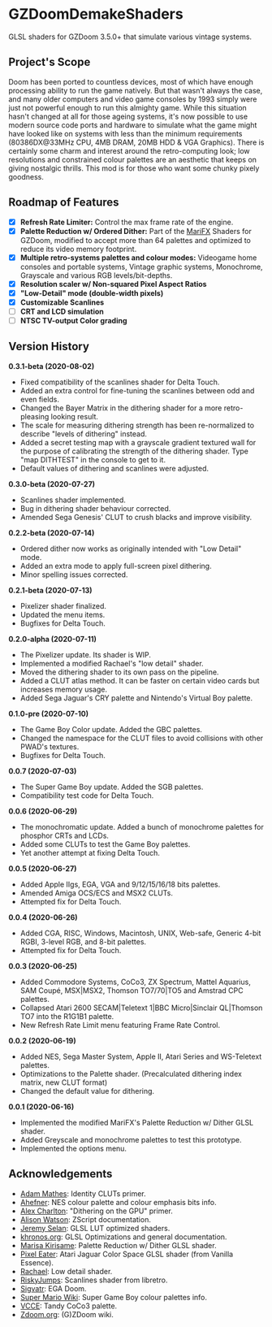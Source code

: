 # GZDoomDemakeShaders
GLSL shaders for GZDoom 3.5.0+ that simulate various vintage systems.

## Project's Scope
Doom has been ported to countless devices, most of which have enough processing ability to run the game natively. But that wasn't always the case, and many older computers and video game consoles by 1993 simply were just not powerful enough to run this almighty game. While this situation hasn't changed at all for those ageing systems, it's now possible to use modern source code ports and hardware to simulate what the game might have looked like on systems with less than the minimum requirements (80386DX@33MHz CPU, 4MB DRAM, 20MB HDD & VGA Graphics). There is certainly some charm and interest around the retro-computing look; low resolutions and constrained colour palettes are an aesthetic that keeps on giving nostalgic thrills. This mod is for those who want some chunky pixely goodness.

## Roadmap of Features
- [x] **Refresh Rate Limiter:** Control the max frame rate of the engine.
- [x] **Palette Reduction w/ Ordered Dither:** Part of the [MariFX](https://github.com/OrdinaryMagician/marifx_m) Shaders for GZDoom, modified to accept more than 64 palettes and optimized to reduce its video memory footprint.
- [x] **Multiple retro-systems palettes and colour modes:** Videogame home consoles and portable systems, Vintage graphic systems, Monochrome, Grayscale and various RGB levels/bit-depths.
- [x] **Resolution scaler w/ Non-squared Pixel Aspect Ratios**
- [x] **"Low-Detail" mode (double-width pixels)**
- [x] **Customizable Scanlines**
- [ ] **CRT and LCD simulation**
- [ ] **NTSC TV-output Color grading**

## Version History
**0.3.1-beta (2020-08-02)**
* Fixed compatibility of the scanlines shader for Delta Touch.
* Added an extra control for fine-tuning the scanlines between odd and even fields.
* Changed the Bayer Matrix in the dithering shader for a more retro-pleasing looking result.
* The scale for measuring dithering strength has been re-normalized to describe "levels of dithering" instead.
* Added a secret testing map with a grayscale gradient textured wall for the purpose of calibrating the strength of the dithering shader. Type "map DITHTEST" in the console to get to it.
* Default values of dithering and scanlines were adjusted.

**0.3.0-beta (2020-07-27)**
* Scanlines shader implemented.
* Bug in dithering shader behaviour corrected.
* Amended Sega Genesis' CLUT to crush blacks and improve visibility.

**0.2.2-beta (2020-07-14)**
* Ordered dither now works as originally intended with "Low Detail" mode.
* Added an extra mode to apply full-screen pixel dithering.
* Minor spelling issues corrected.

**0.2.1-beta (2020-07-13)**
* Pixelizer shader finalized.
* Updated the menu items.
* Bugfixes for Delta Touch.

**0.2.0-alpha (2020-07-11)**
* The Pixelizer update. Its shader is WIP.
* Implemented a modified Rachael's "low detail" shader.
* Moved the dithering shader to its own pass on the pipeline.
* Added a CLUT atlas method. It can be faster on certain video cards but increases memory usage.
* Added Sega Jaguar's CRY palette and Nintendo's Virtual Boy palette.

**0.1.0-pre (2020-07-10)**
* The Game Boy Color update. Added the GBC palettes.
* Changed the namespace for the CLUT files to avoid collisions with other PWAD's textures.
* Bugfixes for Delta Touch.

**0.0.7 (2020-07-03)**
* The Super Game Boy update. Added the SGB palettes.
* Compatibility test code for Delta Touch.

**0.0.6 (2020-06-29)**
* The monochromatic update. Added a bunch of monochrome palettes for phosphor CRTs and LCDs.
* Added some CLUTs to test the Game Boy palettes.
* Yet another attempt at fixing Delta Touch.

**0.0.5 (2020-06-27)**
* Added Apple IIgs, EGA, VGA and 9/12/15/16/18 bits palettes.
* Amended Amiga OCS/ECS and MSX2 CLUTs.
* Attempted fix for Delta Touch.

**0.0.4 (2020-06-26)**
* Added CGA, RISC, Windows, Macintosh, UNIX, Web-safe, Generic 4-bit RGBI, 3-level RGB, and 8-bit palettes.
* Attempted fix for Delta Touch.

**0.0.3 (2020-06-25)**
* Added Commodore Systems, CoCo3, ZX Spectrum, Mattel Aquarius, SAM Coupé, MSX|MSX2, Thomson TO7/70|TO5 and Amstrad CPC palettes.
* Collapsed Atari 2600 SECAM|Teletext 1|BBC Micro|Sinclair QL|Thomson TO7 into the R1G1B1 palette.
* New Refresh Rate Limit menu featuring Frame Rate Control.

**0.0.2 (2020-06-19)**
* Added NES, Sega Master System, Apple II, Atari Series and WS-Teletext palettes.
* Optimizations to the Palette shader. (Precalculated dithering index matrix, new CLUT format)
* Changed the default value for dithering.

**0.0.1 (2020-06-16)**
* Implemented the modified MariFX's Palette Reduction w/ Dither GLSL shader.
* Added Greyscale and monochrome palettes to test this prototype.
* Implemented the options menu.

## Acknowledgements
* [Adam Mathes](https://trenchant.org/daily/2013/8/19/): Identity CLUTs primer.
* [Ahefner](https://ahefner.livejournal.com/11670.html): NES colour palette and colour emphasis bits info.
* [Alex Charlton](http://alex-charlton.com/posts/Dithering_on_the_GPU/): "Dithering on the GPU" primer.
* [Alison Watson](https://github.com/marrub--/zdoom-doc): ZScript documentation.
* [Jeremy Selan](https://developer.nvidia.com/gpugems/gpugems2/part-iii-high-quality-rendering/chapter-24-using-lookup-tables-accelerate-color): GLSL LUT optimized shaders.
* [khronos.org](https://www.khronos.org/opengl/wiki/GLSL_Optimizations#Get_MAD): GLSL Optimizations and general documentation.
* [Marisa Kirisame](https://github.com/OrdinaryMagician/marifx_m): Palette Reduction w/ Dither GLSL shader.
* [Pixel Eater](https://forum.zdoom.org/memberlist.php?mode=viewprofile&u=20921): Atari Jaguar Color Space GLSL shader (from Vanilla Essence).
* [Rachael](https://forum.zdoom.org/memberlist.php?mode=viewprofile&u=429): Low detail shader.
* [RiskyJumps](https://github.com/libretro/glsl-shaders/blob/master/scanlines/shaders/scanlines-sine-abs.glsl): Scanlines shader from libretro.
* [Sigvatr](https://www.doomworld.com/forum/topic/55710-ega-doom-version-20/): EGA Doom.
* [Super Mario Wiki](https://www.mariowiki.com/Super_Game_Boy#Color_palettes): Super Game Boy colour palettes info.
* [VCCE](https://github.com/VCCE/VCC): Tandy CoCo3 palette.
* [Zdoom.org](https://zdoom.org/wiki/Main_Page): (G)ZDoom wiki.
